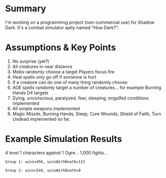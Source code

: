 # Summary

I'm working on a programming project (non-commercial use) for Shadow Dark. It's a combat simulator aptly named "How Dark?".

# Assumptions & Key Points

1. No surprise (yet?)
2. All creatures in near distance 
3. Mobs randomly choose a target Players focus fire 
4. Heal spells only go off if someone is hurt 
5. If a creature can do one of many thing randomly choose 
6. AOE spells randomly target a number of creatures... for example Burning Hands D4 targets 
7. Dying, unconscious, paralyzed, fear, sleeping, engulfed conditions implemented 
8. All simple weapons implemented 
9. Magic Missile, Burning Hands, Sleep, Cure Wounds, Shield of Faith, Turn Undead implemented so far.

# Example Simulation Results
4 level 1 characters against 1 Ogre... 1,000 fights...

`Group 1: wins=456, winsWithDeath=123`

`Group 2: wins=544, winsWithDeath=0`
